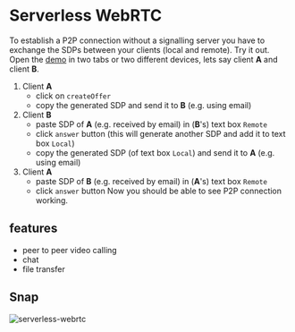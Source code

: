 # Serverless WebRTC
To establish a P2P connection without a signalling server you have to exchange the SDPs between your clients (local and remote). Try it out. Open the [demo](https://maiermic.github.io/serverless-webrtc/webrtc-noserver.html) in two tabs or two different devices, lets say client **A** and client **B**.
1. Client **A**
    - click on `createOffer`
    - copy the generated SDP and send it to **B** (e.g. using email)
2. Client **B**
    - paste SDP of **A** (e.g. received by email) in (**B**'s) text box `Remote`
    - click `answer` button (this will generate another SDP and add it to text box `Local`)
    - copy the generated SDP (of text box `Local`) and send it to **A** (e.g. using email)
3. Client **A**
    - paste SDP of **B** (e.g. received by email) in (**A**'s) text box `Remote`
    - click `answer` button
Now you should be able to see P2P connection working.

## features
* peer to peer video calling
* chat
* file transfer

## Snap
![serverless-webrtc](snap.png)
